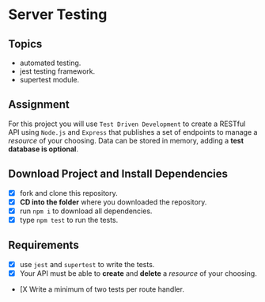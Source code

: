 # Server Testing

## Topics

- automated testing.
- jest testing framework.
- supertest module.

## Assignment

For this project you will use `Test Driven Development` to create a RESTful API using `Node.js` and `Express` that publishes a set of endpoints
 to manage a _resource_ of your choosing. Data can be stored in memory, adding a **test database is optional**.

## Download Project and Install Dependencies

- [X] fork and clone this repository.
- [X] **CD into the folder** where you downloaded the repository.
- [X] run `npm i` to download all dependencies.
- [X] type `npm test` to run the tests.

## Requirements

- [X] use `jest` and `supertest` to write the tests.
- [X] Your API must be able to **create** and **delete** a _resource_ of your choosing.
- [X Write a minimum of two tests per route handler.
